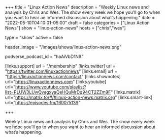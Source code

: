 +++
title = "Linux Action News"
description = "Weekly Linux news and analysis by Chris and Wes. The show every week we hope you'll go to when you want to hear an informed discussion about what’s happening."
date = "2022-05-10T04:10:01-05:00"
draft = false
categories = ["Linux Action News"]
show = "linux-action-news"
hosts = ["chris","wes"]

type = "show"
active = false

header_image = "/images/shows/linux-action-news.png"

podverse_podcast_id = "haAiVbD1N9"


[links.support]
  url = "/membership"
[links.twitter]
  url = "https://twitter.com/linuxactionnews"
[links.email]
  url = "https://linuxactionnews.com/contact"
[links.shownotes]
  url="https://linuxactionnews.com"
[links.youtube]
  url="https://www.youtube.com/playlist?list=PLUW3LUwQvegxyaQeHQuMrDq94CT2ZZm9F"
[links.matrix]
  url="https://matrix.to/#/#linux-action-news:matrix.org"
[links.smart-link]
  url="https://episodes.fm/160075139"

+++

Weekly Linux news and analysis by Chris and Wes. The show every week we hope you'll go to when you want to hear an informed discussion about what’s happening.
